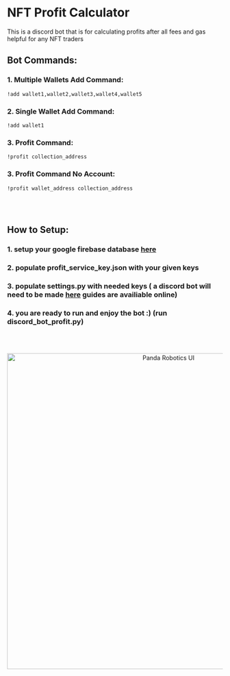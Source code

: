 

# NFT Profit Calculator
This is a discord bot that is for calculating profits after all fees and gas helpful for any NFT traders

## Bot Commands:

### 1. Multiple Wallets Add Command:
    !add wallet1,wallet2,wallet3,wallet4,wallet5

### 2. Single Wallet Add Command:
    !add wallet1

### 3. Profit Command:
    !profit collection_address

### 3. Profit Command No Account:
    !profit wallet_address collection_address

<br/><br/>

## How to Setup:

### 1. setup your google firebase database [here](https://firebase.google.com/)

### 2. populate profit_service_key.json with your given keys

### 3. populate settings.py with needed keys ( a discord bot will need to be made [here](https://discord.com/developers/applications) guides are availiable online)

### 4. you are ready to run and enjoy the bot :) (run discord_bot_profit.py)

<br/><br/>




<p align="center">
  <img src="https://i.imgur.com/T6SaRqm.png" alt="Panda Robotics UI" width="738">
</p>
